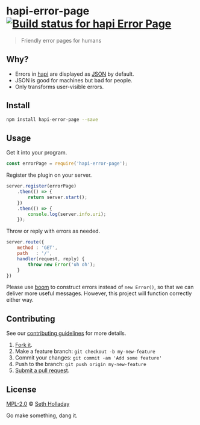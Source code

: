 # hapi-error-page [![Build status for hapi Error Page](https://img.shields.io/circleci/project/sholladay/hapi-error-page/master.svg "Build Status")](https://circleci.com/gh/sholladay/hapi-error-page "Builds")

> Friendly error pages for humans

## Why?

 - Errors in [hapi](https://hapijs.com) are displayed as [JSON](https://json.org) by default.
 - JSON is good for machines but bad for people.
 - Only transforms user-visible errors.

## Install

```sh
npm install hapi-error-page --save
```

## Usage

Get it into your program.

```js
const errorPage = require('hapi-error-page');
```

Register the plugin on your server.

```js
server.register(errorPage)
    .then(() => {
        return server.start();
    })
    .then(() => {
        console.log(server.info.uri);
    });
```

Throw or reply with errors as needed.

```js
server.route({
    method : 'GET',
    path   : '/',
    handler(request, reply) {
        throw new Error('uh oh');
    }
})
```

Please use [boom](https://github.com/hapijs/boom) to construct errors instead of `new Error()`, so that we can deliver more useful messages. However, this project will function correctly either way.

## Contributing

See our [contributing guidelines](https://github.com/sholladay/hapi-error-page/blob/master/CONTRIBUTING.md "Guidelines for participating in this project") for more details.

1. [Fork it](https://github.com/sholladay/hapi-error-page/fork).
2. Make a feature branch: `git checkout -b my-new-feature`
3. Commit your changes: `git commit -am 'Add some feature'`
4. Push to the branch: `git push origin my-new-feature`
5. [Submit a pull request](https://github.com/sholladay/hapi-error-page/compare "Submit code to this project for review").

## License

[MPL-2.0](https://github.com/sholladay/hapi-error-page/blob/master/LICENSE "License for hapi-error-page") © [Seth Holladay](https://seth-holladay.com "Author of hapi-error-page")

Go make something, dang it.
